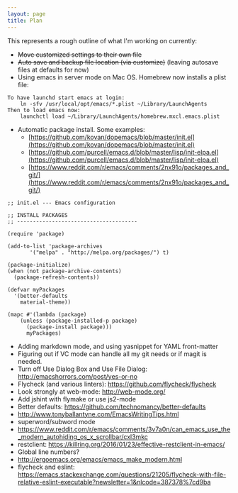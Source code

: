 ```yaml
---
layout: page
title: Plan
---
```


This represents a rough outline of what I'm working on currently:

* ~~Move customized settings to their own file~~
* ~~Auto save and backup file location (via customize)~~ (leaving autosave files at defaults for now)
* Using emacs in server mode on Mac OS. Homebrew now installs a plist file:

```
To have launchd start emacs at login:
    ln -sfv /usr/local/opt/emacs/*.plist ~/Library/LaunchAgents
Then to load emacs now:
    launchctl load ~/Library/LaunchAgents/homebrew.mxcl.emacs.plist
```

* Automatic package install. Some examples:
  * [https://github.com/kovan/dopemacs/blob/master/init.el](https://github.com/kovan/dopemacs/blob/master/init.el)
  * [https://github.com/purcell/emacs.d/blob/master/lisp/init-elpa.el](https://github.com/purcell/emacs.d/blob/master/lisp/init-elpa.el)
  * [https://www.reddit.com/r/emacs/comments/2nx91o/packages_and_git/](https://www.reddit.com/r/emacs/comments/2nx91o/packages_and_git/)

```
;; init.el --- Emacs configuration

;; INSTALL PACKAGES
;; --------------------------------------

(require 'package)

(add-to-list 'package-archives
       '("melpa" . "http://melpa.org/packages/") t)

(package-initialize)
(when (not package-archive-contents)
  (package-refresh-contents))

(defvar myPackages
  '(better-defaults
    material-theme))

(mapc #'(lambda (package)
    (unless (package-installed-p package)
      (package-install package)))
      myPackages)
```

* Adding markdown mode, and using yasnippet for YAML front-matter
* Figuring out if VC mode can handle all my git needs or if magit is needed.
* Turn off Use Dialog Box and Use File Dialog: http://emacshorrors.com/post/yes-or-no
* Flycheck (and various linters): https://github.com/flycheck/flycheck
* Look strongly at web-mode: http://web-mode.org/
* Add jshint with flymake or use js2-mode
* Better defaults: https://github.com/technomancy/better-defaults
* http://www.tonyballantyne.com/EmacsWritingTips.html
* superword/subword mode
* https://www.reddit.com/r/emacs/comments/3v7a0n/can_emacs_use_the_modern_autohiding_os_x_scrollbar/cxl3mkc
* restclient: https://killring.org/2016/01/23/effective-restclient-in-emacs/
* Global line numbers?
* http://ergoemacs.org/emacs/emacs_make_modern.html
* flycheck and eslint: https://emacs.stackexchange.com/questions/21205/flycheck-with-file-relative-eslint-executable?newsletter=1&nlcode=387378%7cd9ba
